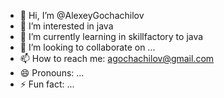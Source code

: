 - 👋 Hi, I’m @AlexeyGochachilov
- 👀 I’m interested in java
- 🌱 I’m currently learning in skillfactory to java
- 💞️ I’m looking to collaborate on ...
- 📫 How to reach me: agochachilov@gmail.com
- 😄 Pronouns: ...
- ⚡ Fun fact: ...

<!---
AlexeyGochachilov/AlexeyGochachilov is a ✨ special ✨ repository because its `README.md` (this file) appears on your GitHub profile.
You can click the Preview link to take a look at your changes.
--->
